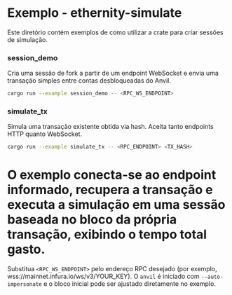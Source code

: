 # Exemplo - ethernity-simulate

Este diretório contém exemplos de como utilizar a crate para criar sessões de simulação.

### session_demo
Cria uma sessão de fork a partir de um endpoint WebSocket e envia uma transação simples entre contas desbloqueadas do Anvil.

```bash
cargo run --example session_demo -- <RPC_WS_ENDPOINT>
```

### simulate_tx
Simula uma transação existente obtida via hash. Aceita tanto endpoints HTTP quanto WebSocket.

```bash
cargo run --example simulate_tx -- <RPC_ENDPOINT> <TX_HASH>
```

O exemplo conecta-se ao endpoint informado, recupera a transação e executa a simulação em uma sessão baseada no bloco da própria transação, exibindo o tempo total gasto.
=======
Substitua `<RPC_WS_ENDPOINT>` pelo endereço RPC desejado (por exemplo, wss://mainnet.infura.io/ws/v3/YOUR_KEY). O `anvil` é iniciado com `--auto-impersonate` e o bloco inicial pode ser ajustado diretamente no exemplo.
